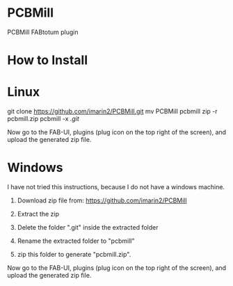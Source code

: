 PCBMill
=======

PCBMill FABtotum plugin

How to Install
==============

Linux
=====

git clone https://github.com/imarin2/PCBMill.git
mv PCBMill pcbmill
zip -r pcbmill.zip pcbmill -x *.git*

Now go to the FAB-UI, plugins (plug icon on the top right of the screen), and upload the generated zip file.

Windows
=======

I have not tried this instructions, because I do not have a windows machine.

1. Download zip file from: https://github.com/imarin2/PCBMill

2. Extract the zip

3. Delete the folder ".git" inside the extracted folder

4. Rename the extracted folder to "pcbmill"

5. zip this folder to generate "pcbmill.zip".

Now go to the FAB-UI, plugins (plug icon on the top right of the screen), and upload the generated zip file.
